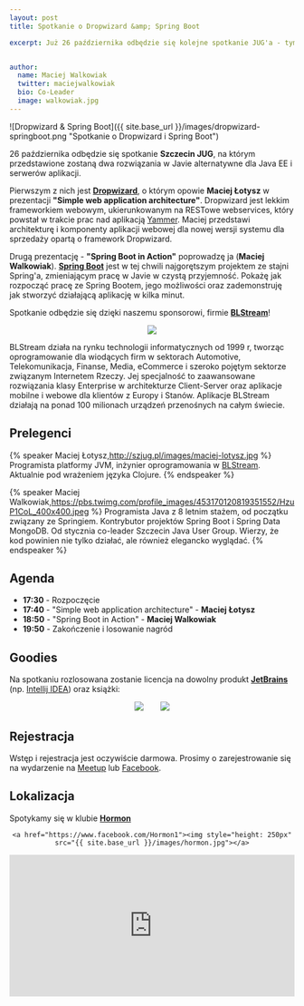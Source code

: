 ```yaml
---
layout: post
title: Spotkanie o Dropwizard &amp; Spring Boot

excerpt: Już 26 października odbędzie się kolejne spotkanie JUG'a - tym razem posłuchamy i porozmawiamy o **Dropwizard** i **Spring&nbsp;Boot**.


author:
  name: Maciej Walkowiak
  twitter: maciejwalkowiak
  bio: Co-Leader
  image: walkowiak.jpg
---
```


![Dropwizard & Spring Boot]({{ site.base_url }}/images/dropwizard-springboot.png "Spotkanie o Dropwizard i Spring Boot")

26 października odbędzie się spotkanie **Szczecin JUG**, na którym przedstawione zostaną dwa rozwiązania w Javie alternatywne dla 
 Java EE i serwerów aplikacji.
 
Pierwszym z nich jest **[Dropwizard](http://dropwizard.io)**, o którym opowie **Maciej Łotysz** w prezentacji **"Simple web application architecture"**.
Dropwizard jest lekkim frameworkiem webowym, ukierunkowanym na RESTowe webservices, który powstał w trakcie prac nad aplikacją [Yammer](https://www.yammer.com/). 
Maciej przedstawi architekturę i komponenty aplikacji webowej dla nowej wersji systemu dla sprzedaży opartą o framework Dropwizard.

Drugą prezentację - **"Spring Boot in Action"** poprowadzę ja (**Maciej Walkowiak**). **[Spring Boot](http://projects.spring.io/spring-boot/)** jest w tej chwili najgorętszym projektem ze stajni Spring'a, 
zmieniającym pracę w Javie w czystą przyjemność.
Pokażę jak rozpocząć pracę ze Spring Bootem, jego możliwości oraz zademonstruję jak stworzyć działającą aplikację w kilka minut.
 
Spotkanie odbędzie się dzięki naszemu sponsorowi, firmie **[BLStream](http://blstream.com/)**!
 
 <div style="text-align: center; margin: 0 auto">
 	<a href="http://blstream.com"><img src="{{ site.base_url }}/images/sponsors/blstream.png"></a>
 </div>
 
BLStream działa na rynku technologii informatycznych od 1999 r, tworząc oprogramowanie dla wiodących firm w sektorach Automotive, 
Telekomunikacja, Finanse, Media, eCommerce i szeroko pojętym sektorze związanym Internetem Rzeczy. 
Jej specjalność to zaawansowane rozwiązania klasy Enterprise w architekturze Client-Server oraz aplikacje mobilne i webowe dla klientów z Europy i Stanów. 
Aplikacje BLStream działają na ponad 100 milionach urządzeń przenośnych na całym świecie.
 
## Prelegenci

{% speaker Maciej Łotysz,http://szjug.pl/images/maciej-lotysz.jpg %}
	Programista platformy JVM, inżynier oprogramowania w [BLStream](http://blstream.com/). Aktualnie pod wrażeniem języka Clojure.
{% endspeaker %}

{% speaker Maciej Walkowiak,https://pbs.twimg.com/profile_images/453170120819351552/HzuP1CoL_400x400.jpeg %}
	Programista Java z 8 letnim stażem, od początku związany ze Springiem. Kontrybutor projektów Spring Boot i Spring Data MongoDB. 
	Od stycznia co-leader Szczecin Java User Group. Wierzy, że kod powinien nie tylko działać, ale również elegancko wyglądać.
{% endspeaker %}

## Agenda

- **17:30** - Rozpoczęcie
- **17:40** - "Simple web application architecture" - **Maciej Łotysz**
- **18:50** - "Spring Boot in Action" - **Maciej Walkowiak**
- **19:50** - Zakończenie i losowanie nagród

## Goodies

Na spotkaniu rozlosowana zostanie licencja na dowolny produkt **[JetBrains](http://jetbrains.com)** (np. [Intellij IDEA](https://www.jetbrains.com/idea/)) oraz książki:

<div class="container" style="text-align: center">
    <a href="https://www.packtpub.com/application-development/learning-spring-boot" style="margin-right: 5%"><img style="max-width: 30%" src="https://www.packtpub.com/sites/default/files/3021OS_Learning%20Spring%20Boot.jpg"></a>
    <a href="https://pragprog.com/book/vsjava8/functional-programming-in-java"><img style="max-width: 30%" src="https://imagery.pragprog.com/products/343/vsjava8.jpg?1362075649"></a>
</div>

## Rejestracja

Wstęp i rejestracja jest oczywiście darmowa. Prosimy o zarejestrowanie się na wydarzenie na [Meetup](http://www.meetup.com/Szczecin-Java-Users-Group/events/225853540/) lub [Facebook](https://www.facebook.com/events/1639333282973588/).

## Lokalizacja
Spotykamy się w klubie **[Hormon](https://www.facebook.com/Hormon1)**

<div style="text-align: center">
    
	<a href="https://www.facebook.com/Hormon1"><img style="height: 250px" src="{{ site.base_url }}/images/hormon.jpg"></a>
</div>

<iframe src="https://www.google.com/maps/embed?pb=!1m18!1m12!1m3!1d2376.9988362805716!2d14.542357115700955!3d53.43272907593864!2m3!1f0!2f0!3f0!3m2!1i1024!2i768!4f13.1!3m3!1m2!1s0x47aa091589f798ed%3A0x3e9085122cca5d75!2sHormon.+Klub!5e0!3m2!1sen!2sde!4v1445285036786" width="100%" height="250" frameborder="0" style="border:0"></iframe>